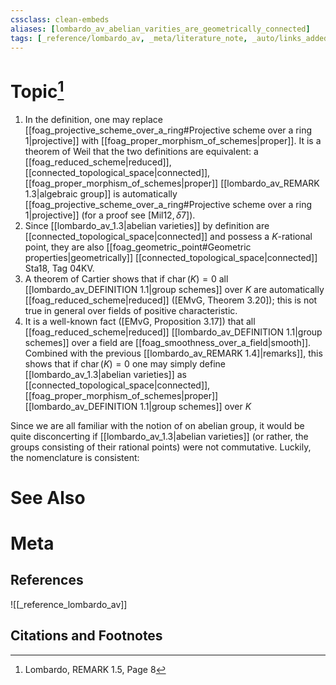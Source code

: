 ```yaml
---
cssclass: clean-embeds
aliases: [lombardo_av_abelian_varities_are_geometrically_connected]
tags: [_reference/lombardo_av, _meta/literature_note, _auto/links_added, _meta/TODO/change_title, _meta/remark]
---
```

# Topic[^1]
1. In the definition, one may replace [[foag_projective_scheme_over_a_ring#Projective scheme over a ring 1|projective]] with [[foag_proper_morphism_of_schemes|proper]]. It is a theorem of Weil that the two definitions are equivalent: a [[foag_reduced_scheme|reduced]], [[connected_topological_space|connected]], [[foag_proper_morphism_of_schemes|proper]] [[lombardo_av_REMARK 1.3|algebraic group]] is automatically [[foag_projective_scheme_over_a_ring#Projective scheme over a ring 1|projective]] (for a proof see $[\mathrm{Mil12}, \delta 7]) .$
2. Since [[lombardo_av_1.3|abelian varieties]] by definition are [[connected_topological_space|connected]] and possess a $K$-rational point, they are also [[foag_geometric_point#Geometric properties|geometrically]] [[connected_topological_space|connected]] Sta18, Tag 04KV.
3. A theorem of Cartier shows that if $\operatorname{char} (K)=0$ all [[lombardo_av_DEFINITION 1.1|group schemes]] over $K$ are automatically [[foag_reduced_scheme|reduced]] ([EMvG, Theorem 3.20]); this is not true in general over fields of positive characteristic.
4. It is a well-known fact ([EMvG, Proposition 3.17]) that all [[foag_reduced_scheme|reduced]] [[lombardo_av_DEFINITION 1.1|group schemes]] over a field are [[foag_smoothness_over_a_field|smooth]]. Combined with the previous [[lombardo_av_REMARK 1.4]|remarks]], this shows that if $\operatorname{char}(K)=0$ one may simply define [[lombardo_av_1.3|abelian varieties]] as [[connected_topological_space|connected]], [[foag_proper_morphism_of_schemes|proper]] [[lombardo_av_DEFINITION 1.1|group schemes]] over $K$

Since we are all familiar with the notion of on abelian group, it would be quite disconcerting if [[lombardo_av_1.3|abelian varieties]] (or rather, the groups consisting of their rational points) were not commutative. Luckily, the nomenclature is consistent:

# See Also

# Meta
## References
![[_reference_lombardo_av]]

## Citations and Footnotes
[^1]: Lombardo, REMARK 1.5, Page 8
